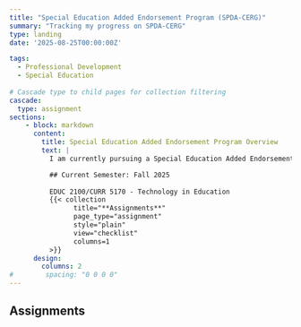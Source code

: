 ```yaml
---
title: "Special Education Added Endorsement Program (SPDA-CERG)"
summary: "Tracking my progress on SPDA-CERG"
type: landing
date: '2025-08-25T00:00:00Z'

tags:
  - Professional Development
  - Special Education
  
# Cascade type to child pages for collection filtering
cascade:    
  type: assignment
sections:
    - block: markdown
      content:
        title: Special Education Added Endorsement Program Overview
        text: |
          I am currently pursuing a Special Education Added Endorsement at UCCS to enhance my ability to serve students.

          ## Current Semester: Fall 2025
          
          EDUC 2100/CURR 5170 - Technology in Education
          {{< collection 
                title="**Assignments**" 
                page_type="assignment"
                style="plain"
                view="checklist"
                columns=1
          >}}
      design:
        columns: 2
#        spacing: "0 0 0 0"
---
```


## Assignments
